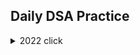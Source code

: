 ## Daily DSA Practice


<details><summary>2022 click </summary>
<p>



```python
print("WELCOME!")
```

</p>
  <details><summary>January</summary>   
    
    
    
  [Day 1 Balloon Burst](/2022/Jan/Solution312.java)<br>
  [Day 2 Pairs of Songs With Total Durations Divisible by 60](/2022/Jan/Solution1010.java)<br>
  [Day 3 Find the Town Judge](/2022/Jan/Solution997.java)<br>
  [Day 4 Complement of Base 10 Integer](/2022/Jan/Solution1009.java)<br>
  [Day 5 Palindrome Partitioning](/2022/Jan/Solution131.java)<br>
  [Day 6 Car Pooling](/2022/Jan/Solution1094.java)<br>
  [Day 7 Linked List Random Node](/2022/Jan/Solution382.java)<br>
  [Day 8 Cherry Pickup II](/2022/Jan/Solution1463.java)<br>
  [Day 9  Robot Bounded In Circle](/2022/Jan/Solution1041.java)<br>
  [Day 10 Add Binary](/2022/Jan/Solution67.java)<br>
  [Day 11 Sum of Root To Leaf Binary Numbers](/2022/Jan/Solution1022.java)<br>
  [Day 12 Insert into a Binary Search Tree](/2022/Jan/Solution701.java)<br>
  [Day 13 Minimum Number of Arrows to Burst Balloons](/2022/Jan/Solution452.java)<br>
  [Day 14 String to Integer (atoi)](/2022/Jan/Solution8.java)<br>
  [Day 15 Jump Game IV](/2022/Jan/Solution1345.java)<br>
  [Day 16 Maximize Distance to Closest Person](/2022/Jan/Solution849.java)<br>
  [Day 17 Word Pattern](/2022/Jan/Solution290.java)<br>
  [Day 18 Can Place Flowers](/2022/Jan/Solution605.java)<br>
  [Day 19 Linked List Cycle II](/2022/Jan/Solution142.javaa)<br>
  [Day 20 Koko Eating Bananas](/2022/Jan/Solution875.java)<br>
  [Day 21 Gas Station](/2022/Jan/Solution134.java)<br>
  [Day 22 Stone Game IV](/2022/Jan/Solution1510.java)<br>
  [Day 23 Sequential Digits](/2022/Jan/Solution1291.java)<br>
  [Day 24 Detect Capital](/2022/Jan/Solution520.java)<br>
  [Day 25 Valid Mountain Array](/2022/Jan/Solution941.java)<br>
  [Day 26 All Elements in Two Binary Search Trees](/2022/Jan/Solution1305.java)<br>
  [Day 27 Maximum XOR of Two Numbers in an Array](/2022/Jan/Solution421.java)<br>
  [Day 28 Design Add and Search Words Data Structure](/2022/Jan/Solution211.java)<br>
  [Day 29 Largest Rectangle in Histogram](/2022/Jan/Solution84.java)<br>
  [Day 30 Rotate Array](/2022/Jan/Solution189.java)<br>
  [Day 31 Richest Customer Wealth](/2022/Jan/Solution1672.java)<br>
  
 
  </details>
  
  
  
  <details><summary>February</summary>
    
    
    
    
    
    
    
   [Day 1](/2022/Feb/Solution.java)<br>
    [Day 2](/2022/Feb/Solution.java)<br>
    [Day 3](/2022/Feb/Solution.java)<br>
    [Day 4](/2022/Feb/Solution.java)<br>
    [Day 5](/2022/Feb/Solution.java)<br>
    [Day 6](/2022/Feb/Solution.java)<br>
    [Day 7](/2022/Feb/Solution.java)<br>
    [Day 8](/2022/Feb/Solution.java)<br>
    [Day 9](/2022/Feb/Solution.java)<br>
    [Day 10](/2022/Feb/Solution.java)<br>
    [Day 11](/2022/Feb/Solution.java)<br>
    [Day 12](/2022/Feb/Solution.java)<br>
    [Day 13](/2022/Feb/Solution.java)<br>
    [Day 14](/2022/Feb/Solution.java)<br>
    [Day 15](/2022/Feb/Solution.java)<br>
    [Day 16](/2022/Feb/Solution.java)<br>
    [Day 17](/2022/Feb/Solution.java)<br>
    [Day 18](/2022/Feb/Solution.java)<br>
    [Day 19](/2022/Feb/Solution.java)<br>
    [Day 20](/2022/Feb/Solution.java)<br>
    [Day 21](/2022/Feb/Solution.java)<br>
    [Day 22](/2022/Feb/Solution.java)<br>
    [Day 23](/2022/Feb/Solution.java)<br>
    [Day 24](/2022/Feb/Solution.java)<br>
    [Day 25](/2022/Feb/Solution.java)<br>
    [Day 26](/2022/Feb/Solution.java)<br>
    [Day 27](/2022/Feb/Solution.java)<br>
    [Day 28](/2022/Feb/Solution.java)<br>
    
    
  </details>
  
  <details><summary>March</summary>  
    
    
    
  
  [Day 1 Counting Bits](/2022/March/Solution338.java)<br>
  [Day 2 Is Subsequence](/2022/March/Solution392.java)<br>
  [Day 3 Arithmetic Slices](/2022/March/Solution413.java)<br>
  [Day 4 Champagne Tower](/2022/March/Solution799.java)<br>
  [Day 5 Delete and Earn](/2022/March/Solution740.java)<br>
  [Day 6 Count All Valid Pickup and Delivery Options](/2022/March/Solution1359.java)<br>
  [Day 7 Merge Two Sorted Lists](/2022/March/Solution21.java)<br>
  [Day 8 Linked List Cycle](/2022/March/Solution141.java)<br>
  [Day 9 Remove Duplicates 2](/2022/March/Solution82.java)<br>
  [Day 10 Add Two Numbers](/2022/March/Solution2.java)<br>
  [Day 11 Rotate List](/2022/March/Solution61.java)<br>
  [Day 12 Copy List with Random Pointer](/2022/March/Solution138.java)<br>
  [Day 13 Valid Parenthesis](/2022/March/Solution20.java)<br>
  [Day 14 Simplify Path](/2022/March/Solution71.java)<br>
 
  </details>
  
</details>

